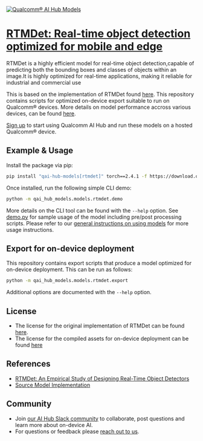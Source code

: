 [![Qualcomm® AI Hub Models](https://qaihub-public-assets.s3.us-west-2.amazonaws.com/qai-hub-models/quic-logo.jpg)](../../README.md)


# [RTMDet: Real-time object detection optimized for mobile and edge](https://aihub.qualcomm.com/models/rtmdet)

RTMDet is a highly efficient model for real-time object detection,capable of predicting both the bounding boxes and classes of objects within an image.It is highly optimized for real-time applications, making it reliable for industrial and commercial use

This is based on the implementation of RTMDet found [here](https://github.com/open-mmlab/mmdetection/tree/3.x/configs/rtmdet). This repository contains scripts for optimized on-device
export suitable to run on Qualcomm® devices. More details on model performance
accross various devices, can be found [here](https://aihub.qualcomm.com/models/rtmdet).

[Sign up](https://myaccount.qualcomm.com/signup) to start using Qualcomm AI Hub and run these models on a hosted Qualcomm® device.




## Example & Usage

Install the package via pip:
```bash
pip install "qai-hub-models[rtmdet]" torch==2.4.1 -f https://download.openmmlab.com/mmcv/dist/cpu/torch2.4/index.html -f https://qaihub-public-python-wheels.s3.us-west-2.amazonaws.com/index.html
```


Once installed, run the following simple CLI demo:

```bash
python -m qai_hub_models.models.rtmdet.demo
```
More details on the CLI tool can be found with the `--help` option. See
[demo.py](demo.py) for sample usage of the model including pre/post processing
scripts. Please refer to our [general instructions on using
models](../../../#getting-started) for more usage instructions.

## Export for on-device deployment

This repository contains export scripts that produce a model optimized for
on-device deployment. This can be run as follows:

```bash
python -m qai_hub_models.models.rtmdet.export
```
Additional options are documented with the `--help` option.


## License
* The license for the original implementation of RTMDet can be found
  [here](https://github.com/open-mmlab/mmdetection/blob/3.x/LICENSE).
* The license for the compiled assets for on-device deployment can be found [here](https://qaihub-public-assets.s3.us-west-2.amazonaws.com/qai-hub-models/Qualcomm+AI+Hub+Proprietary+License.pdf)


## References
* [RTMDet: An Empirical Study of Designing Real-Time Object Detectors](https://github.com/open-mmlab/mmdetection/blob/3.x/README.md)
* [Source Model Implementation](https://github.com/open-mmlab/mmdetection/tree/3.x/configs/rtmdet)



## Community
* Join [our AI Hub Slack community](https://aihub.qualcomm.com/community/slack) to collaborate, post questions and learn more about on-device AI.
* For questions or feedback please [reach out to us](mailto:ai-hub-support@qti.qualcomm.com).
